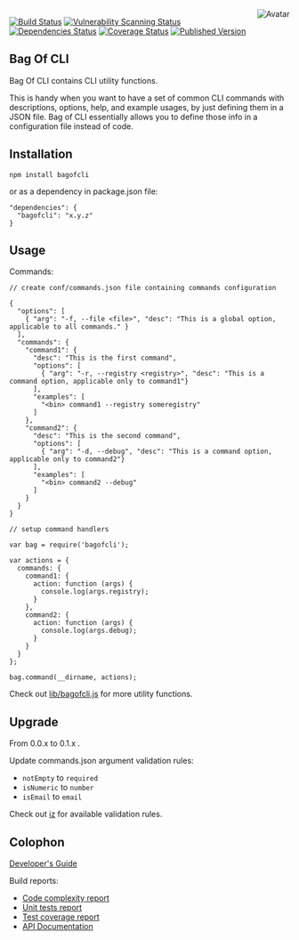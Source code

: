 <img align="right" src="https://raw.github.com/cliffano/bagofcli/master/avatar.jpg" alt="Avatar"/>

[![Build Status](https://github.com/cliffano/bagofcli/workflows/CI/badge.svg)](https://github.com/cliffano/bagofcli/actions?query=workflow%3ACI)
[![Vulnerability Scanning Status](https://snyk.io/test/github/cliffano/bagofcli/badge.svg)](https://snyk.io/test/github/cliffano/bagofcli)
[![Dependencies Status](https://img.shields.io/librariesio/github/cliffano/bagofcli)](https://libraries.io/github/cliffano/bagofcli/dependencies)
[![Coverage Status](https://img.shields.io/coveralls/cliffano/bagofcli.svg)](https://coveralls.io/r/cliffano/bagofcli?branch=master)
[![Published Version](https://img.shields.io/npm/v/bagofcli.svg)](http://www.npmjs.com/package/bagofcli)
<br/>

Bag Of CLI
----------

Bag Of CLI contains CLI utility functions.

This is handy when you want to have a set of common CLI commands with descriptions, options, help, and example usages, by just defining them in a JSON file. Bag of CLI essentially allows you to define those info in a configuration file instead of code.

Installation
------------

    npm install bagofcli

or as a dependency in package.json file:

    "dependencies": {
      "bagofcli": "x.y.z"
    }

Usage
-----

Commands:

    // create conf/commands.json file containing commands configuration

    {
      "options": [
        { "arg": "-f, --file <file>", "desc": "This is a global option, applicable to all commands." }
      ],
      "commands": {
        "command1": {
          "desc": "This is the first command",
          "options": [
            { "arg": "-r, --registry <registry>", "desc": "This is a command option, applicable only to command1"}
          ],
          "examples": [
            "<bin> command1 --registry someregistry"
          ]
        },
        "command2": {
          "desc": "This is the second command",
          "options": [
            { "arg": "-d, --debug", "desc": "This is a command option, applicable only to command2"}
          ],
          "examples": [
            "<bin> command2 --debug"
          ]
        }
      }
    }

    // setup command handlers

    var bag = require('bagofcli');

    var actions = {
      commands: {
        command1: {
          action: function (args) {
            console.log(args.registry);
          }
        },
        command2: {
          action: function (args) {
            console.log(args.debug);
          }
        }
      }
    };

    bag.command(__dirname, actions);

Check out [lib/bagofcli.js](https://github.com/cliffano/bagofcli/blob/master/lib/bagofcli.js) for more utility functions.

Upgrade
-------

From 0.0.x to 0.1.x .

Update commands.json argument validation rules:

* `notEmpty` to `required`
* `isNumeric` to `number`
* `isEmail` to `email`

Check out [iz](http://npmjs.org/package/iz) for available validation rules.

Colophon
--------

[Developer's Guide](http://cliffano.github.io/developers_guide.html#nodejs)

Build reports:

* [Code complexity report](http://cliffano.github.io/bagofcli/complexity/plato/index.html)
* [Unit tests report](http://cliffano.github.io/bagofcli/test/mocha.txt)
* [Test coverage report](http://cliffano.github.io/bagofcli/coverage/c8/index.html)
* [API Documentation](http://cliffano.github.io/bagofcli/doc/jsdoc/index.html)
